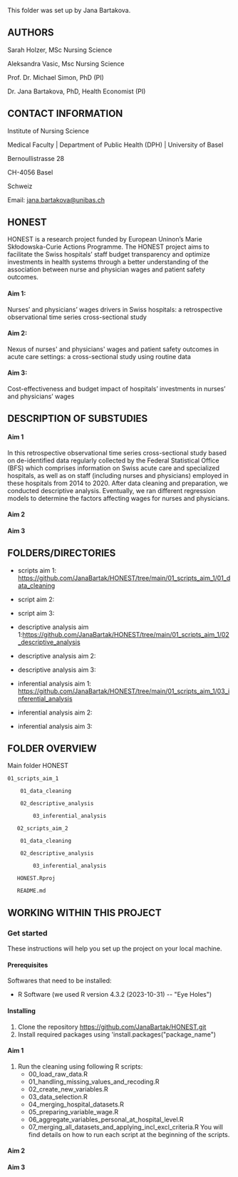 This folder was set up by Jana Bartakova.

AUTHORS
-------
Sarah Holzer, MSc Nursing Science

Aleksandra Vasic, Msc Nursing Science

Prof. Dr. Michael Simon, PhD (PI)

Dr. Jana Bartakova, PhD, Health Economist (PI)

CONTACT INFORMATION
-------------------
Institute of Nursing Science

Medical Faculty | Department of Public Health (DPH) | University of Basel

Bernoullistrasse 28

CH-4056 Basel

Schweiz

Email: jana.bartakova@unibas.ch

HONEST
------
HONEST is a research project funded by European Uninon’s Marie Skłodowska-Curie Actions Programme. The HONEST project aims to facilitate the Swiss hospitals’ staff budget transparency and optimize investments in health systems through a better understanding of the association between nurse and physician wages and patient safety outcomes.

#### Aim 1: 

Nurses’ and physicians’ wages drivers in Swiss hospitals: a retrospective observational time series cross-sectional study

#### Aim 2: 

Nexus of nurses' and physicians' wages and patient safety outcomes in acute care settings: a cross-sectional study using routine data

#### Aim 3: 

Cost-effectiveness and budget impact of hospitals’ investments in nurses’ and physicians’ wages


DESCRIPTION OF SUBSTUDIES
-------------------------
#### Aim 1 
In this retrospective observational time series cross-sectional study based on de-identified data regularly collected by the Federal Statistical Office (BFS) which comprises information on Swiss acute care and specialized hospitals, as well as on staff (including nurses and physicians) employed in these hospitals from 2014 to 2020. After data cleaning and preparation, we conducted descriptive analysis. Eventually, we ran different regression models to determine the factors affecting wages for nurses and physicians.

#### Aim 2

#### Aim 3


FOLDERS/DIRECTORIES
-------------------

* scripts aim 1: https://github.com/JanaBartak/HONEST/tree/main/01_scripts_aim_1/01_data_cleaning 
* script aim 2:
* script aim 3:

* descriptive analysis aim 1:https://github.com/JanaBartak/HONEST/tree/main/01_scripts_aim_1/02_descriptive_analysis
* descriptive analysis aim 2:
* descriptive analysis aim 3:

* inferential analysis aim 1: https://github.com/JanaBartak/HONEST/tree/main/01_scripts_aim_1/03_inferential_analysis
* inferential analysis aim 2:
* inferential analysis aim 3:


 FOLDER OVERVIEW
 -------------

Main folder HONEST

	01_scripts_aim_1
 
 		01_data_cleaning
   
   		02_descriptive_analysis
     
     		03_inferential_analysis
       
       02_scripts_aim_2
       
 		01_data_cleaning
   
   		02_descriptive_analysis
     
     		03_inferential_analysis
       
       HONEST.Rproj
       
       README.md


 WORKING WITHIN THIS PROJECT
 ---------------------------

### Get started
These instructions will help you set up the project on your local machine.

#### Prerequisites
Softwares that need to be installed:
- R Software (we used R version 4.3.2 (2023-10-31) -- "Eye Holes")

#### Installing
1. Clone the repository https://github.com/JanaBartak/HONEST.git
2. Install required packages using 'install.packages("package_name")

#### Aim 1
1. Run the cleaning using following R scripts:
	- 00_load_raw_data.R
	- 01_handling_missing_values_and_recoding.R
	- 02_create_new_variables.R
	- 03_data_selection.R
	- 04_merging_hospital_datasets.R
	- 05_preparing_variable_wage.R
	- 06_aggregate_variables_personal_at_hospital_level.R
	- 07_merging_all_datasets_and_applying_incl_excl_criteria.R
You will find details on how to run each script at the beginning of the scripts. 

#### Aim 2

#### Aim 3




